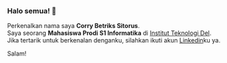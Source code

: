 ### Halo semua! 👋

Perkenalkan nama saya **Corry Betriks Sitorus**.<br>
Saya seorang **Mahasiswa Prodi S1 Informatika** di [Institut Teknologi Del](https://www.del.ac.id/).<br>
Jika tertarik untuk berkenalan denganku, silahkan ikuti akun [Linkedin](https://www.linkedin.com/in/corry-betriks-sitorus-a1a209222/)ku ya.

Salam!

<!--
**corrybstrs08/corrybstrs08** is a ✨ _special_ ✨ repository because its `README.md` (this file) appears on your GitHub profile.

Here are some ideas to get you started:

- 🔭 I’m currently working on ...
- 🌱 I’m currently learning ...
- 👯 I’m looking to collaborate on ...
- 🤔 I’m looking for help with ...
- 💬 Ask me about ...
- 📫 How to reach me: ...
- 😄 Pronouns: ...
- ⚡ Fun fact: ...
-->
